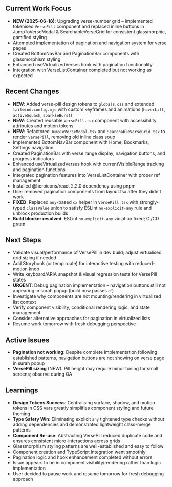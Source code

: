 ## Current Work Focus
- **NEW (2025-06-18)**: Upgrading verse-number grid – implemented tokenised `VersePill` component and replaced inline buttons in JumpToVerseModal & SearchableVerseGrid for consistent glassmorphic, gamified styling
- Attempted implementation of pagination and navigation system for verse pages
- Created BottomNavBar and PaginationBar components with glassmorphism styling
- Enhanced useVirtualizedVerses hook with pagination functionality
- Integration with VerseListContainer completed but not working as expected

## Recent Changes
- **NEW**: Added verse-pill design tokens to `globals.css` and extended `tailwind.config.mjs` with custom keyframes and animations (`hoverLift`, `activeSquash`, `sparkleBurst`)
- **NEW**: Created reusable `VersePill.tsx` component with accessibility attributes and motion tokens
- **NEW**: Refactored `JumpToVerseModal.tsx` and `SearchableVerseGrid.tsx` to render `VersePill`, removing old inline class soup
- Implemented BottomNavBar component with Home, Bookmarks, Settings navigation
- Created PaginationBar with verse range display, navigation buttons, and progress indicators
- Enhanced useVirtualizedVerses hook with currentVisibleRange tracking and pagination functions
- Integrated pagination features into VerseListContainer with proper ref management
- Installed @heroicons/react 2.2.0 dependency using pnpm
- User removed pagination components from layout.tsx after they didn't work
- **FIXED**: Replaced `any`-based `cx` helper in `VersePill.tsx` with strongly-typed `ClassValue` union to satisfy ESLint `no-explicit-any` rule and unblock production builds
- **Build blocker resolved**: ESLint `no-explicit-any` violation fixed; CI/CD green

## Next Steps
- Validate visual/performance of VersePill in dev build; adjust virtualised grid sizing if needed
- Add Storybook (or temp route) for interactive testing with reduced-motion knob
- Write keyboard/ARIA snapshot & visual regression tests for VersePill states
- **URGENT**: Debug pagination implementation – navigation buttons still not appearing in surah popup (build now passes ✅)
- Investigate why components are not mounting/rendering in virtualized list context
- Verify component visibility, conditional rendering logic, and state management
- Consider alternative approaches for pagination in virtualized lists
- Resume work tomorrow with fresh debugging perspective

## Active Issues
- **Pagination not working**: Despite complete implementation following established patterns, navigation buttons are not showing on verse page in surah popup
- **VersePill sizing** (NEW): Pill height may require minor tuning for small screens; observe during QA

## Learnings
- **Design Tokens Success**: Centralising surface, shadow, and motion tokens in CSS vars greatly simplifies component styling and future theming
- **Type Safety Win**: Eliminating explicit `any` tightened type checks without adding dependencies and demonstrated lightweight class-merge patterns
- **Component Re-use**: Abstracting VersePill reduced duplicate code and ensures consistent micro-interactions across grids
- Glassmorphism styling patterns are well-established and easy to follow
- Component creation and TypeScript integration went smoothly
- Pagination logic and hook enhancement completed without errors
- Issue appears to be in component visibility/rendering rather than logic implementation
- User decided to pause work and resume tomorrow for fresh debugging approach